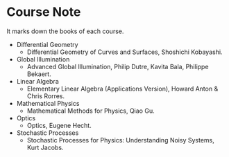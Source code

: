 # Course Note

It marks down the books of each course.

- Differential Geometry
    - Differential Geometry of Curves and Surfaces, Shoshichi Kobayashi.
- Global Illumination
    - Advanced Global Illumination, Philip Dutre, Kavita Bala, Philippe Bekaert.
- Linear Algebra
    - Elementary Linear Algebra (Applications Version), Howard Anton & Chris Rorres.
- Mathematical Physics
    - Mathematical Methods for Physics, Qiao Gu.
- Optics
    - Optics, Eugene Hecht.
- Stochastic Processes
    - Stochastic Processes for Physics: Understanding Noisy Systems, Kurt Jacobs.
